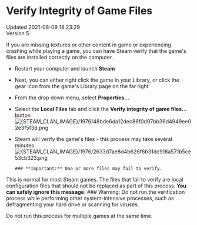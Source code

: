 # Verify Integrity of Game Files
Updated 2021-08-09 18:23:29  
Version 5  

If you are missing textures or other content in game or experiencing crashing while playing a game, you can have Steam verify that the game's files are installed correctly on the computer.  
  
* Restart your computer and launch **Steam**
* Next, you can either right click the game in your Library, or click the gear icon from the game's Library page on the far right
*  From the drop down menu, select **Properties...**
* Select the **Local Files** tab and click the **Verify integrity of game files...** button ![{STEAM_CLAN_IMAGE}/1976/48bde6da12dec86f0d07bb36d4949ee02e3f5f3d.png]({STEAM_CLAN_IMAGE}/1976/48bde6da12dec86f0d07bb36d4949ee02e3f5f3d.png)
* Steam will verify the game's files - this process may take several minutes![{STEAM_CLAN_IMAGE}/1976/2633d7ae8d4b626f6b31dc918a571b5ce53cb323.png]({STEAM_CLAN_IMAGE}/1976/2633d7ae8d4b626f6b31dc918a571b5ce53cb323.png)

      ### **Important:** One or more files may fail to verify.
This is normal for most Steam games. The files that fail to verify are local configuration files that should not be replaced as part of this process. **You can safely ignore this message.**    ### Warning:
Do not run the verification process while performing other system-intensive processes, such as defragmenting your hard drive or scanning for viruses.  
  
Do not run this process for multiple games at the same time.